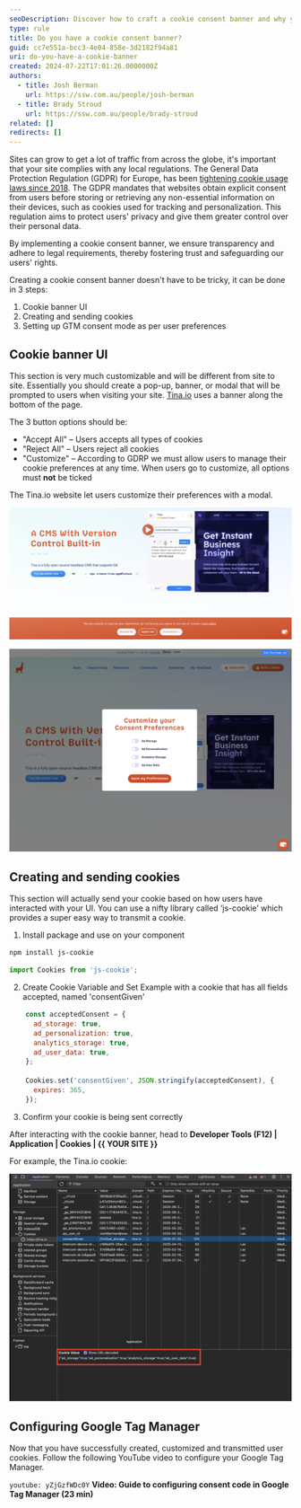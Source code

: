 ```yaml
---
seoDescription: Discover how to craft a cookie consent banner and why you must be careful about how you collect user data
type: rule
title: Do you have a cookie consent banner?
guid: cc7e551a-bcc3-4e04-858e-3d2182f94a81
uri: do-you-have-a-cookie-banner
created: 2024-07-22T17:01:26.0000000Z
authors:
  - title: Josh Berman
    url: https://ssw.com.au/people/josh-berman
  - title: Brady Stroud
    url: https://ssw.com.au/people/brady-stroud
related: []
redirects: []
---
```


Sites can grow to get a lot of traffic from across the globe, it's important that your site complies with any local regulations. The General Data Protection Regulation (GDPR) for Europe, has been [tightening cookie usage laws since 2018](https://gdpr.eu/cookies/). The GDPR mandates that websites obtain explicit consent from users before storing or retrieving any non-essential information on their devices, such as cookies used for tracking and personalization. This regulation aims to protect users' privacy and give them greater control over their personal data.

By implementing a cookie consent banner, we ensure transparency and adhere to legal requirements, thereby fostering trust and safeguarding our users' rights.

<!--endintro-->

Creating a cookie consent banner doesn't have to be tricky, it can be done in 3 steps:

1. Cookie banner UI
2. Creating and sending cookies
3. Setting up GTM consent mode as per user preferences

## Cookie banner UI

This section is very much customizable and will be different from site to site. Essentially you should create a pop-up, banner, or modal that will be prompted to users when visiting your site. [Tina.io](https://tina.io) uses a banner along the bottom of the page.

The 3 button options should be:

* "Accept All" – Users accepts all types of cookies
* "Reject All" – Users reject all cookies
* "Customize" – According to GDRP we must allow users to manage their cookie preferences at any time. When users go to customize, all options must **not** be ticked

The Tina.io website let users customize their preferences with a modal.

![Figure: 🍪 Cookie Banner on Tina.io](tina-cookie-banner.jpg)

![Figure: 🍪 Cookie Preference Modal on Tina.io](tina-cookie-modal.jpg)

## Creating and sending cookies

This section will actually send your cookie based on how users have interacted with your UI. You can use a nifty library called ‘js-cookie’ which provides a super easy way to transmit a cookie.

1. Install package and use on your component

  ```bash
  npm install js-cookie
  ```
  
  ```js
  import Cookies from 'js-cookie';
  ```

2. Create Cookie Variable and Set
   Example with a cookie that has all fields accepted, named 'consentGiven'

  ```js
      const acceptedConsent = {
        ad_storage: true,
        ad_personalization: true,
        analytics_storage: true,
        ad_user_data: true,
      };
  
      Cookies.set('consentGiven', JSON.stringify(acceptedConsent), {
        expires: 365,
      });
  ```

3. Confirm your cookie is being sent correctly

After interacting with the cookie banner, head to **Developer Tools (F12) | Application | Cookies | {{ YOUR SITE }}**

For example, the Tina.io cookie:

![Figure: 🍪 Tina.io Cookie](dev-tools-cookie.jpg)

## Configuring Google Tag Manager

Now that you have successfully created, customized and transmitted user cookies. Follow the following YouTube video to configure your Google Tag Manager.

`youtube: yZjGzfWDc0Y`
**Video: Guide to configuring consent code in Google Tag Manager (23 min)**

